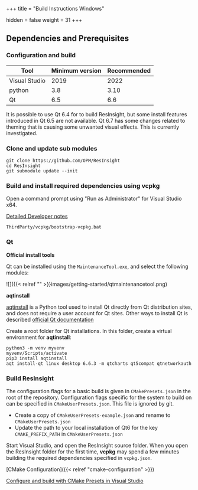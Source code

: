 +++
title = "Build Instructions Windows"

hidden = false
weight = 31
+++

## Dependencies and Prerequisites

### Configuration and build

| Tool                    | Minimum version  | Recommended |
|-------------------------|------------------|-------------|
| Visual Studio           | 2019             | 2022        |
| python 				  | 3.8              | 3.10        |
| Qt 	    			  | 6.5              | 6.6         |

It is possible to use Qt 6.4 for to build ResInsight, but some install features introduced in Qt 6.5 are not available. Qt 6.7 has some changes related to theming that is causing some unwanted visual effects. This is currently investigated.

### Clone and update sub modules

	git clone https://github.com/OPM/ResInsight
    cd ResInsight
    git submodule update --init

### Build and install required dependencies using vcpkg 
Open a command prompt using "Run as Administrator" for Visual Studio x64.

[Detailed Developer notes](https://ceetronsolutions.github.io/resinsight-system-doc/editor/vcpkg)

    ThirdParty/vcpkg/bootstrap-vcpkg.bat

### Qt

**Official install tools**

Qt can be installed using the `MaintenanceTool.exe`, and select the following modules:

![]({{< relref "" >}}images/getting-started/qtmaintenancetool.png)

**aqtinstall**

[aqtinstall](https://github.com/miurahr/aqtinstall) is a Python tool used to install Qt directly from Qt distribution sites, and does not require a user account for Qt sites. Other ways to install Qt is described [official Qt documentation](https://www.qt.io/download-qt-installer-oss)

Create a root folder for Qt installations. In this folder, create a virtual environment for **aqtinstall**:

    python3 -m venv myvenv
    myvenv/Scripts/activate
    pip3 install aqtinstall
    aqt install-qt linux desktop 6.6.3 -m qtcharts qt5compat qtnetworkauth
   

### Build ResInsight

The configuration flags for a basic build is given in `CMakePresets.json` in the root of the repository. Configuration flags specific for the system to build on can be specified in `CMakeUserPresets.json`. This file is ignored by git.

- Create a copy of `CMakeUserPresets-example.json` and rename to `CMakeUserPresets.json`
- Update the path to your local installation of Qt6 for the key `CMAKE_PREFIX_PATH` in `CMakeUserPresets.json`

Start Visual Studio, and open the ResInsight source folder. When you open the ResInsight folder for the first time, **vcpkg** may spend a few minutes building the required dependencies specified in `vcpkg.json`.

[CMake Configuration]({{< relref "cmake-configuration" >}})

[Configure and build with CMake Presets in Visual Studio](https://learn.microsoft.com/en-us/cpp/build/cmake-presets-vs?view=msvc-170)